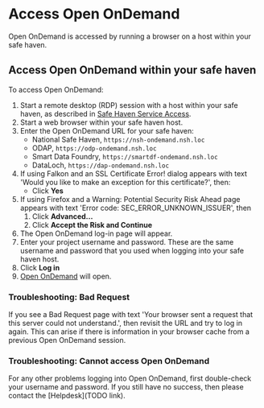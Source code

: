 # Access Open OnDemand

Open OnDemand is accessed by running a browser on a host within your safe haven.

## Access Open OnDemand within your safe haven

To access Open OnDemand:

1. Start a remote desktop (RDP) session with a host within your safe haven, as described in [Safe Haven Service Access](../../safe-haven-access/).
1. Start a web browser within your safe haven host.
1. Enter the Open OnDemand URL for your safe haven:
    * National Safe Haven, `https://nsh-ondemand.nsh.loc`
    * ODAP, `https://odp-ondemand.nsh.loc`
    * Smart Data Foundry, `https://smartdf-ondemand.nsh.loc`
    * DataLoch, `https://dap-ondemand.nsh.loc`
1. If using Falkon and an SSL Certificate Error! dialog appears with text 'Would you like to make an exception for this certificate?', then:
    * Click **Yes**
1. If using Firefox and a Warning: Potential Security Risk Ahead page appears with text 'Error code: SEC_ERROR_UNKNOWN_ISSUER', then
    1. Click **Advanced...**
    1. Click **Accept the Risk and Continue**
1. The Open OnDemand log-in page will appear.
1. Enter your project username and password. These are the same username and password that you used when logging into your safe haven host.
1. Click **Log in**
1. [Open OnDemand](./portal.md) will open.

### Troubleshooting: Bad Request

If you see a Bad Request page with text 'Your browser sent a request that this server could not understand.', then revisit the URL and try to log in again. This can arise if there is information in your browser cache from a previous Open OnDemand session.

### Troubleshooting: Cannot access Open OnDemand

For any other problems logging into Open OnDemand, first double-check your username and password. If you still have no success, then please contact the [Helpdesk](TODO link).
